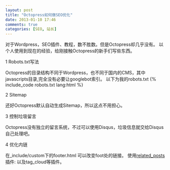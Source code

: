 ```yaml
---
layout: post
title: "Octopress如何做SEO优化"
date: 2013-01-10 17:46
comments: true
categories: [SEO, 站长]
---
```


对于Wordpress，SEO插件、教程，数不胜数。但是Octopress却几乎没有。
以个人使用到现在的经验，给刚接触Octopress的新手们写些东西。

1 Robots.txt写法

Octopress的目录结构不同于Wordpress，也不同于国内的CMS，其中javascripts目录,完全没有必要让googlebot索引。
以下为我的robots.txt
{% include_code robots.txt lang:html  %}

2 Sitemap

还好Octopress默认自动生成Sitemap，所以这点不用担心。

3 控制垃圾留言

Octopress没有独立的留言系统，不过可以使用Disqus，垃圾信息就交给Disqus自己处理吧。

4 优化内链

在_include/custom下的footer.html 可以改变foot处的链接。
使用<a href=https://github.com/jcftang/octopress-relatedposts>related_posts</a>插件:
以及tag_cloud等插件。


